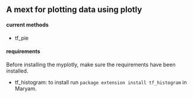## A mext for plotting data using plotly

#### current methods

 - tf_pie

#### requirements
Before installing the myplotly, make sure the requirements have been installed.

 - tf_histogram: to install run `package extension install tf_histogram` in Maryam.
